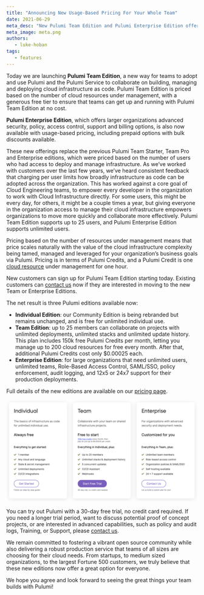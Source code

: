 ```yaml
---
title: "Announcing New Usage-Based Pricing For Your Whole Team"
date: 2021-06-29
meta_desc: "New Pulumi Team Edition and Pulumi Enterprise Edition offer usage-based pricing for your whole team"
meta_image: meta.png
authors:
   - luke-hoban
tags:
   - features
---
```


Today we are launching **Pulumi Team Edition**, a new way for teams to adopt and use Pulumi and the Pulumi Service to collaborate on building, managing and deploying cloud infrastructure as code. Pulumi Team Edition is priced based on the number of cloud resources under management, with a generous free tier to ensure that teams can get up and running with Pulumi Team Edition at no cost.

**Pulumi Enterprise Edition**, which offers larger organizations advanced security, policy, access control, support and billing options, is also now available with usage-based pricing, including prepaid options with bulk discounts available.

<!--more-->

These new offerings replace the previous Pulumi Team Starter, Team Pro and Enterprise editions, which were priced based on the number of users who had access to deploy and manage infrastructure.  As we’ve worked with customers over the last few years, we’ve heard consistent feedback that charging per user limits how broadly infrastructure as code can be adopted across the organization.  This has worked against a core goal of Cloud Engineering teams, to empower every developer in the organization to work with Cloud Infrastructure directly.  For some users, this might be every day, for others, it might be a couple times a year, but giving everyone in the organization access to manage their cloud infrastructure empowers organizations to move more quickly and collaborate more effectively.  Pulumi Team Edition supports up to 25 users, and Pulumi Enterprise Edition supports unlimited users.

Pricing based on the number of resources under management means that price scales naturally with the value of the cloud infrastructure complexity being tamed, managed and leveraged for your organization’s business goals via Pulumi.  Pricing is in terms of Pulumi Credits, and a Pulumi Credit is one [cloud resource](https://www.pulumi.com/docs/intro/concepts/resources/) under management for one hour.

New customers can sign up for Pulumi Team Edition starting today.  Existing customers can [contact us](https://www.pulumi.com/contact/) now if they are interested in moving to the new Team or Enterprise Editions.

The net result is three Pulumi editions available now:

* **Individual Edition**: our Community Edition is being rebranded but remains unchanged, and is free for unlimited individual use.
* **Team Edition**: up to 25 members can collaborate on projects with unlimited deployments, unlimited stacks and unlimited update history. This plan includes 150k free Pulumi Credits per month, letting you manage up to 200 cloud resources for free every month. After that, additional Pulumi Credits cost only $0.00025 each.
* **Enterprise Edition**: for large organizations that need unlimited users, unlimited teams, Role-Based Access Control, SAML/SSO, policy enforcement, audit logging, and 12x5 or 24x7 support for their production deployments.

Full details of the new editions are available on our [pricing page](https://www.pulumi.com/pricing/).

![Pricing Page](pricing-page.png)

You can try out Pulumi with a 30-day free trial, no credit card required. If you need a longer trial period, want to discuss potential proof of concept projects, or are interested in advanced capabilities, such as policy and audit logs, Training, or Support, please [contact us](https://www.pulumi.com/contact/).

We remain committed to fostering a vibrant open source community while also delivering a robust production service that teams of all sizes are choosing for their cloud needs. From startups, to medium sized organizations, to the largest Fortune 500 customers, we truly believe that these new editions now offer a great option for everyone.

We hope you agree and look forward to seeing the great things your team builds with Pulumi!
